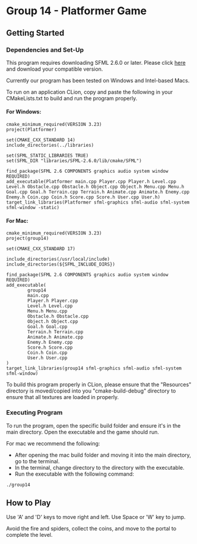 # Group 14 - Platformer Game

## Getting Started

### Dependencies and Set-Up

This program requires downloading SFML 2.6.0 or later. Please click [here](https://www.sfml-dev.org/download/sfml/2.6.1/) and download your compatible version.

Currently our program has been tested on Windows and Intel-based Macs.

To run on an application CLion, copy and paste the following in your CMakeLists.txt to build and run the program properly.

#### For Windows:
```
cmake_minimum_required(VERSION 3.23)
project(Platformer)

set(CMAKE_CXX_STANDARD 14)
include_directories(../libraries)

set(SFML_STATIC_LIBRARIES TRUE)
set(SFML_DIR "libraries/SFML-2.6.0/lib/cmake/SFML")

find_package(SFML 2.6 COMPONENTS graphics audio system window REQUIRED)
add_executable(Platformer main.cpp Player.cpp Player.h Level.cpp Level.h Obstacle.cpp Obstacle.h Object.cpp Object.h Menu.cpp Menu.h Goal.cpp Goal.h Terrain.cpp Terrain.h Animate.cpp Animate.h Enemy.cpp Enemy.h Coin.cpp Coin.h Score.cpp Score.h User.cpp User.h)
target_link_libraries(Platformer sfml-graphics sfml-audio sfml-system sfml-window -static)
```

#### For Mac:
```
cmake_minimum_required(VERSION 3.23)
project(group14)

set(CMAKE_CXX_STANDARD 17)

include_directories(/usr/local/include)
include_directories(${SFML_INCLUDE_DIRS})

find_package(SFML 2.6 COMPONENTS graphics audio system window REQUIRED)
add_executable(
        group14
        main.cpp
        Player.h Player.cpp
        Level.h Level.cpp
        Menu.h Menu.cpp
        Obstacle.h Obstacle.cpp
        Object.h Object.cpp
        Goal.h Goal.cpp
        Terrain.h Terrain.cpp
        Animate.h Animate.cpp
        Enemy.h Enemy.cpp
        Score.h Score.cpp
        Coin.h Coin.cpp
        User.h User.cpp
)
target_link_libraries(group14 sfml-graphics sfml-audio sfml-system sfml-window)
```

To build this program properly in CLion, please ensure that the "Resources" directory is moved/copied into you "cmake-build-debug" directory to ensure that all textures are loaded in properly.

### Executing Program

To run the program, open the specific build folder and ensure it's in the main directory.
Open the executable and the game should run.

For mac we recommend the following:
* After opening the mac build folder and moving it into the main directory, go to the terminal.
* In the terminal, change directory to the directory with the executable.
* Run the executable with the following command:
```
./group14
```

## How to Play

Use 'A' and 'D' keys to move right and left. Use Space or 'W' key to jump. 

Avoid the fire and spiders, collect the coins, and move to the portal to complete the level.